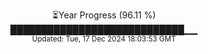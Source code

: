<p align="center">
⏳Year Progress (96.11 %)<br>
████████████████████████████▁▁ <br>
<sub>Updated: Tue, 17 Dec 2024 18:03:53 GMT</sub>
</p>

